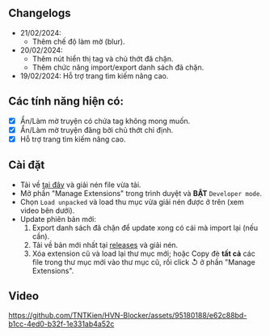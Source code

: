 ## Changelogs
- 21/02/2024:
    - Thêm chế độ làm mờ (blur).
- 20/02/2024:
    - Thêm nút hiển thị tag và chủ thớt đã chặn.
    - Thêm chức năng import/export danh sách đã chặn.
- 19/02/2024: Hỗ trợ trang tìm kiếm nâng cao.

## Các tính năng hiện có:
- [x] Ẩn/Làm mờ truyện có chứa tag không mong muốn.
- [x] Ẩn/Làm mờ truyện đăng bởi chủ thớt chỉ định.
- [x] Hỗ trợ trang tìm kiếm nâng cao.

## Cài đặt
- Tải về [tại đây](https://github.com/TNTKien/HVN-Blocker/releases) và giải nén file vừa tải.
- Mở phần "Manage Extensions" trong trình duyệt và **BẬT** `Developer mode`.
- Chọn `Load unpacked` và load thu mục vừa giải nén được ở trên (xem video bên dưới).
- Update phiên bản mới:
    1. Export danh sách đã chặn để update xong có cái mà import lại (nếu cần).
    2. Tải về bản mới nhất tại [releases](https://github.com/TNTKien/HVN-Blocker/releases) và giải nén.
    3. Xóa extension cũ và load lại thư mục mới; hoặc Copy đè **tất cả** các file trong thư mục mới vào thư mục cũ, rồi click ↺ ở phần "Manage Extensions".

## Video
https://github.com/TNTKien/HVN-Blocker/assets/95180188/e62c88bd-b1cc-4ed0-b32f-1e331ab4a52c
